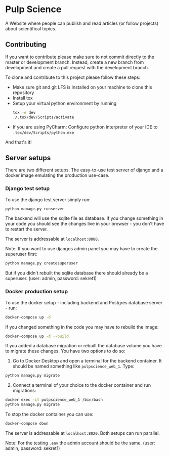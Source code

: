 # Pulp Science
A Website where people can publish and read articles (or follow projects) about scientifical topics.


## Contributing
If you want to contribute please make sure to not commit directly to the master or development branch.
Instead, create a new branch from development and create a pull request with the development branch.

To clone and contribute to this project please follow these steps:
- Make sure git and git LFS is installed on your machine to clone this repository
- Install tox
- Setup your virtual python environment by running
    ```bash
    tox -e dev
    ./.tox/dev/Scripts/activate
    ```
- If you are using PyCharm: Configure python interpreter of your IDE to `.tox/dev/Scripts/python.exe`

And that's it!

## Server setups
There are two different setups. The easy-to-use test server of django
and a docker image emulating the production use-case.

### Django test setup
To use the django test server simply run:
```bash
python manage.py runserver
```
The backend will use the sqlite file as database. If you change something
in your code you should see the changes live in your browser - you don't have
to restart the server.

The server is addressable at `localhost:8000`.

Note: If you want to use djangos admin panel you may have to create the
superuser first:
```bash
python manage.py createsuperuser
```
But if you didn't rebuilt the sqlite database there should already be a superuser.
(user: admin, password: sekret1)

### Docker production setup
To use the docker setup - including backend and Postgres database server - run:
```bash
docker-compose up -d
```
If you changed something in the code you may have to rebuild the image:
```bash
docker-compose up -d --build
```
If you added a database migration or rebuilt the database volume you have
to migrate these changes. You have two options to do so:
1. Go to Docker Desktop and open a terminal for the backend container. It
should be named something like `pulpscience_web_1`. Type:
```bash
python manage.py migrate
```
2. Connect a terminal of your choice to the docker container and run migrations:
```bash
docker exec -it pulpscience_web_1 /bin/bash
python manage.py migrate
```

To stop the docker container you can use:
```bash
docker-compose down
```
The server is addressable at `localhost:8020`. Both setups can run parallel.

Note: For the testing `.env` the admin account should be the same. (user: admin, password: sekret1)

